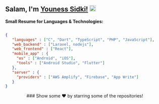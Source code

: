 ## Salam, I'm [Youness Sidki!]() <img src="https://media.giphy.com/media/hvRJCLFzcasrR4ia7z/giphy.gif" height="20px" width="20px"></a>
<!-- 
- 🔭 I’m currently Available as Freelancer.
- 🌱 I’m currently learning more about WebFramework.
- 🤔 I’m looking for help with GraphQl documentation.
- 💬 Ask me about Flutter or any tech-related stuff.
- 📫 How to reach me: [Instagram - @maska.dev](https://www.instagram.com/maska.dev/)
- ⚡ Fun fact: I spend almost 2 hours listening to Podcast every day. -->

**Small Resume for Languages & Technologies:**  
```json

{
   "languages" : ["C", "Dart", "TypeScript", "PHP", "JavaScript"],
   "web_backend" : ["Laravel, nodejs"],
   "web_frontend" : ["React"],
   "mobile_app" : {
     "os" : ["Android", "iOS"],
     "tools" : ["Android Studio", "Flutter"]
   },
   "server" : {
     "providers" : ["AWS Amplify", "Firebase", "App Write"]
   }
}
```

<!-- <h1>Samples from my Projects</h1>

## Automation App
Open Source already has more than 15+ pages for automation apps niches<br />
<p><a href="https://github.com/MASKADEV/fitness-todo" target="_blank"><img alt="Github Repo" style="height:20px"
src="https://github.githubassets.com/images/modules/logos_page/GitHub-Logo.png" /></a>
<hr> -->


<div align="center">
### Show some ❤️ by starring some of the repositories!
</div>

